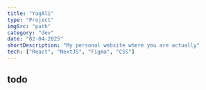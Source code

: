 ```yaml
---
title: "YagAli"
type: "Project"
imgSrc: "path"
category: "dev"
date: "02-04-2025"
shortDescription: "My personal website where you are actually"
tech: ["React", "NextJS", "Figma", "CSS"]
---
```


## todo